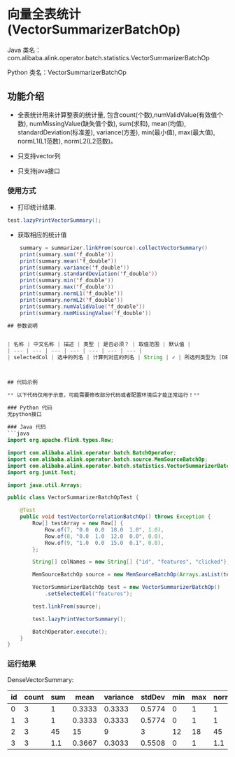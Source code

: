 # 向量全表统计 (VectorSummarizerBatchOp)
Java 类名：com.alibaba.alink.operator.batch.statistics.VectorSummarizerBatchOp

Python 类名：VectorSummarizerBatchOp


## 功能介绍

* 全表统计用来计算整表的统计量, 包含count(个数),numValidValue(有效值个数), numMissingValue(缺失值个数), sum(求和), mean(均值), standardDeviation(标准差), variance(方差), min(最小值), max(最大值), normL1(L1范数), normL2(L2范数)。

* 只支持vector列

* 只支持java接口

### 使用方式
* 打印统计结果.

```java
test.lazyPrintVectorSummary();
```

* 获取相应的统计值

```java
    summary = summarizer.linkFrom(source).collectVectorSummary()
    print(summary.sum('f_double'))
    print(summary.mean('f_double'))
    print(summary.variance('f_double'))
    print(summary.standardDeviation('f_double'))
    print(summary.min('f_double'))
    print(summary.max('f_double'))
    print(summary.normL1('f_double'))
    print(summary.normL2('f_double'))
    print(summary.numValidValue('f_double'))
    print(summary.numMissingValue('f_double'))

## 参数说明


| 名称 | 中文名称 | 描述 | 类型 | 是否必须？ | 取值范围 | 默认值 |
| --- | --- | --- | --- | --- | --- | --- |
| selectedCol | 选中的列名 | 计算列对应的列名 | String | ✓ | 所选列类型为 [DENSE_VECTOR, SPARSE_VECTOR, STRING, VECTOR] |  |



## 代码示例

** 以下代码仅用于示意，可能需要修改部分代码或者配置环境后才能正常运行！**

### Python 代码
无python接口
 
### Java 代码
```java
import org.apache.flink.types.Row;

import com.alibaba.alink.operator.batch.BatchOperator;
import com.alibaba.alink.operator.batch.source.MemSourceBatchOp;
import com.alibaba.alink.operator.batch.statistics.VectorSummarizerBatchOp;
import org.junit.Test;

import java.util.Arrays;

public class VectorSummarizerBatchOpTest {

	@Test
	public void testVectorCorrelationBatchOp() throws Exception {
		Row[] testArray = new Row[] {
			Row.of(7, "0.0  0.0  18.0  1.0", 1.0),
			Row.of(8, "0.0  1.0  12.0  0.0", 0.0),
			Row.of(9, "1.0  0.0  15.0  0.1", 0.0),
		};

		String[] colNames = new String[] {"id", "features", "clicked"};

		MemSourceBatchOp source = new MemSourceBatchOp(Arrays.asList(testArray), colNames);

		VectorSummarizerBatchOp test = new VectorSummarizerBatchOp()
			.setSelectedCol("features");

		test.linkFrom(source);

		test.lazyPrintVectorSummary();

		BatchOperator.execute();
	}
}

```

### 运行结果

DenseVectorSummary:

| id|count|sum|  mean|variance|stdDev|min|max|normL1| normL2|
|---|-----|---|------|--------|------|---|---|------|-------|
|  0|    3|  1|0.3333|  0.3333|0.5774|  0|  1|     1|      1|
|  1|    3|  1|0.3333|  0.3333|0.5774|  0|  1|     1|      1|
|  2|    3| 45|    15|       9|     3| 12| 18|    45|26.3249|
|  3|    3|1.1|0.3667|  0.3033|0.5508|  0|  1|   1.1|  1.005|

